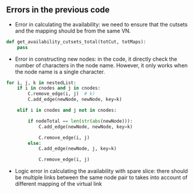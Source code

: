 ## Errors in the previous code

- Error in calculating the availability: we need to ensure that
  the cutsets and the mapping should be from the same VN.
```python
def get_availability_cutsets_total(totCut, totMaps):
    pass
```

- Error in constructing new nodes: in the code, it directly check
  the number of characters in the node name. However, it only works
  when the node name is a single character.
```python
for i, j, k in nestedList:
    if i in cnodes and j in cnodes:
        C.remove_edge(i, j)  # k)
        C.add_edge(newNode, newNode, key=k)

    elif i in cnodes and j not in cnodes:

        if nodeTotal == len(str(abs(newNode))):
            C.add_edge(newNode, newNode, key=k)

            C.remove_edge(i, j)
        else:
            C.add_edge(newNode, j, key=k)

            C.remove_edge(i, j)
```

- Logic error in calculating the availability with spare slice: 
  there should be multiple links between the same node pair to 
  takes into account of different mapping of the virtual link
